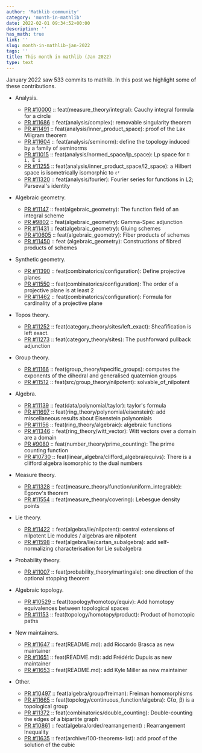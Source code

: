 ```yaml
---
author: 'Mathlib community'
category: 'month-in-mathlib'
date: 2022-02-01 09:34:52+00:00
description: ''
has_math: true
link: ''
slug: month-in-mathlib-jan-2022
tags: ''
title: This month in mathlib (Jan 2022)
type: text
---
```


January 2022 saw 533 commits to mathlib.
In this post we highlight some of these contributions.

<!-- TEASER_END -->

* Analysis.
	- [PR #10000](https://github.com/leanprover-community/mathlib/pull/10000) :: feat(measure_theory/integral): Cauchy integral formula for a circle
	- [PR #11686](https://github.com/leanprover-community/mathlib/pull/11686) :: feat(analysis/complex): removable singularity theorem
	- [PR #11491](https://github.com/leanprover-community/mathlib/pull/11491) :: feat(analysis/inner_product_space): proof of the Lax Milgram theorem
	- [PR #11604](https://github.com/leanprover-community/mathlib/pull/11604) :: feat(analysis/seminorm): define the topology induced by a family of seminorms 
	- [PR #11015](https://github.com/leanprover-community/mathlib/pull/11015) :: feat(analysis/normed_space/lp_space): Lp space for `Π i, E i`
	- [PR #11255](https://github.com/leanprover-community/mathlib/pull/11255) :: feat(analysis/inner_product_space/l2_space): a Hilbert space is isometrically isomorphic to `ℓ²`
	- [PR #11320](https://github.com/leanprover-community/mathlib/pull/11320) :: feat(analysis/fourier): Fourier series for functions in L2; Parseval's identity

* Algebraic geometry.
	- [PR #11147](https://github.com/leanprover-community/mathlib/pull/11147) :: feat(algebraic_geometry): The function field of an integral scheme
	- [PR #9802](https://github.com/leanprover-community/mathlib/pull/9802) :: feat(algebraic_geometry): Gamma-Spec adjunction
	- [PR #11431](https://github.com/leanprover-community/mathlib/pull/11431) :: feat(algebraic_geometry): Gluing schemes
	- [PR #10605](https://github.com/leanprover-community/mathlib/pull/10605) :: feat(algebraic_geometry): Fiber products of schemes
	- [PR #11450](https://github.com/leanprover-community/mathlib/pull/11450) :: feat (algebraic_geometry): Constructions of fibred products of schemes

* Synthetic geometry.
	- [PR #11390](https://github.com/leanprover-community/mathlib/pull/11390) :: feat(combinatorics/configuration): Define projective planes
	- [PR #11550](https://github.com/leanprover-community/mathlib/pull/11550) :: feat(combinatorics/configuration): The order of a projective plane is at least 2
	- [PR #11462](https://github.com/leanprover-community/mathlib/pull/11462) :: feat(combinatorics/configuration): Formula for cardinality of a projective plane

* Topos theory.
	- [PR #11252](https://github.com/leanprover-community/mathlib/pull/11252) :: feat(category_theory/sites/left_exact): Sheafification is left exact.
	- [PR #11273](https://github.com/leanprover-community/mathlib/pull/11273) :: feat(category_theory/sites): The pushforward pullback adjunction

* Group theory.
	- [PR #11166](https://github.com/leanprover-community/mathlib/pull/11166) :: feat(group_theory/specific_groups): computes the exponents of the dihedral and generalised quaternion groups
	- [PR #11512](https://github.com/leanprover-community/mathlib/pull/11512) :: feat(src/group_theory/nilpotent): solvable_of_nilpotent

* Algebra.
	- [PR #11139](https://github.com/leanprover-community/mathlib/pull/11139) :: feat(data/polynomial/taylor): taylor's formula
	- [PR #11697](https://github.com/leanprover-community/mathlib/pull/11697) :: feat(ring_theory/polynomial/eisenstein): add miscellaneous results about Eisenstein polynomials
	- [PR #11156](https://github.com/leanprover-community/mathlib/pull/11156) :: feat(ring_theory/algebraic): algebraic functions
	- [PR #11346](https://github.com/leanprover-community/mathlib/pull/11346) :: feat(ring_theory/witt_vector): Witt vectors over a domain are a domain
	- [PR #9080](https://github.com/leanprover-community/mathlib/pull/9080) :: feat(number_theory/prime_counting): The prime counting function
	- [PR #10730](https://github.com/leanprover-community/mathlib/pull/10730) :: feat(linear_algebra/clifford_algebra/equivs): There is a clifford algebra isomorphic to the dual numbers

* Measure theory.
	- [PR #11328](https://github.com/leanprover-community/mathlib/pull/11328) :: feat(measure_theory/function/uniform_integrable): Egorov's theorem
	- [PR #11554](https://github.com/leanprover-community/mathlib/pull/11554) :: feat(measure_theory/covering): Lebesgue density points

* Lie theory.
	- [PR #11422](https://github.com/leanprover-community/mathlib/pull/11422) :: feat(algebra/lie/nilpotent): central extensions of nilpotent Lie modules / algebras are nilpotent
	- [PR #11598](https://github.com/leanprover-community/mathlib/pull/11598) :: feat(algebra/lie/cartan_subalgebra): add self-normalizing characterisation for Lie subalgebra

* Probability theory.
	- [PR #11007](https://github.com/leanprover-community/mathlib/pull/11007) :: feat(probability_theory/martingale): one direction of the optional stopping theorem

* Algebraic topology.
	- [PR #10529](https://github.com/leanprover-community/mathlib/pull/10529) :: feat(topology/homotopy/equiv): Add homotopy equivalences between topological spaces
	- [PR #11153](https://github.com/leanprover-community/mathlib/pull/11153) :: feat(topology/homotopy/product): Product of homotopic paths

* New maintainers.
	- [PR #11647](https://github.com/leanprover-community/mathlib/pull/11647) :: feat(README.md): add Riccardo Brasca as new maintainer
	- [PR #11651](https://github.com/leanprover-community/mathlib/pull/11651) :: feat(README.md): add Frédéric Dupuis as new maintainer
	- [PR #11653](https://github.com/leanprover-community/mathlib/pull/11653) :: feat(README.md): add Kyle Miller as new maintainer

* Other.
	- [PR #10497](https://github.com/leanprover-community/mathlib/pull/10497) :: feat(algebra/group/freiman): Freiman homomorphisms
	- [PR #11665](https://github.com/leanprover-community/mathlib/pull/11665) :: feat(topology/continuous_function/algebra): C(α, β) is a topological group
	- [PR #11372](https://github.com/leanprover-community/mathlib/pull/11372) :: feat(combinatorics/double_counting): Double-counting the edges of a bipartite graph
	- [PR #10861](https://github.com/leanprover-community/mathlib/pull/10861) :: feat(algebra/order/rearrangement) : Rearrangement Inequality
	- [PR #11635](https://github.com/leanprover-community/mathlib/pull/11635) :: feat(archive/100-theorems-list): add proof of the solution of the cubic
